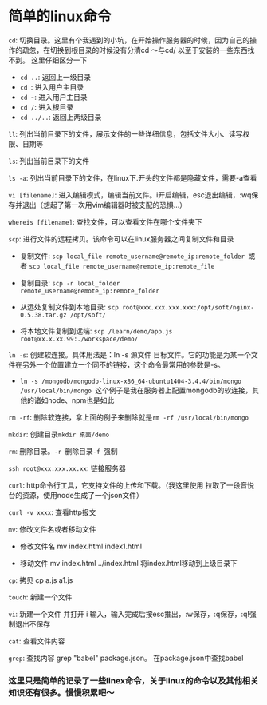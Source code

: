 # 简单的linux命令

`cd`: 切换目录。这里有个我遇到的小坑，在开始操作服务器的时候，因为自己的操作的疏忽，在切换到根目录的时候没有分清cd ～与cd/ 以至于安装的一些东西找不到。
这里仔细区分一下

- `cd ..`: 返回上一级目录
- `cd `: 进入用户主目录
- `cd ~`: 进入用户主目录
- `cd /`: 进入根目录
- `cd ../..`: 返回上两级目录

`ll`: 列出当前目录下的文件，展示文件的一些详细信息，包括文件大小、读写权限、日期等

`ls`: 列出当前目录下的文件

`ls -a`: 列出当前目录下的文件，在linux下.开头的文件都是隐藏文件，需要-a查看

`vi [filename]`: 进入编辑模式，编辑当前文件。i开启编辑，esc退出编辑，:wq保存并退出（想起了第一次用vim编辑器时被支配的恐惧...）

`whereis [filename]`: 查找文件，可以查看文件在哪个文件夹下

`scp`: 进行文件的远程拷贝。该命令可以在linux服务器之间复制文件和目录

- 复制文件: `scp local_file remote_username@remote_ip:remote_folder `或者 `scp local_file remote_username@remote_ip:remote_file `

- 复制目录: `scp -r local_folder remote_username@remote_ip:remote_folder `

- 从远处复制文件到本地目录: `scp root@xxx.xxx.xxx.xxx:/opt/soft/nginx-0.5.38.tar.gz /opt/soft/`

- 将本地文件复制到远端: `scp /learn/demo/app.js root@xx.x.xx.99:./workspace/demo/`

`ln -s`: 创建软连接。具体用法是：ln -s 源文件 目标文件。它的功能是为某一个文件在另外一个位置建立一个同不的链接，这个命令最常用的参数是-s。

- `ln -s /mongodb/mongodb-linux-x86_64-ubuntu1404-3.4.4/bin/mongo /usr/local/bin/mongo `这个例子是我在服务器上配置mongodb的软连接，其他的诸如node、npm也是如此

`rm -rf`: 删除软连接，拿上面的例子来删除就是`rm -rf /usr/local/bin/mongo `

`mkdir`: 创建目录`mkdir 桌面/demo`

`rm`: 删除目录。`-r `删除目录`-f `强制

`ssh root@xxx.xxx.xx.xx`: 链接服务器

`curl`: http命令行工具，它支持文件的上传和下载。（我这里使用  拉取了一段音悦台的资源，使用node生成了一个json文件）

`curl -v xxxx`: 查看http报文

`mv`: 修改文件名或者移动文件

- 修改文件名 mv index.html index1.html

- 移动文件 mv index.html ../index.html 将index.html移动到上级目录下

`cp`: 拷贝 cp a.js a1.js

`touch`: 新建一个文件

`vi`: 新建一个文件 并打开 i 输入，输入完成后按esc推出，:w保存，:q保存，:q!强制退出不保存

`cat`: 查看文件内容

`grep`: 查找内容  grep "babel" package.json。 在package.json中查找babel

### 这里只是简单的记录了一些linex命令，关于linux的命令以及其他相关知识还有很多。慢慢积累吧～